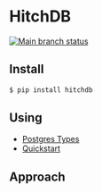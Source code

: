 # HitchDB

[![Main branch status](https://github.com/hitchdev/hitchdb/actions/workflows/regression.yml/badge.svg)](https://github.com/hitchdev/hitchdb/actions/workflows/regression.yml)


## Install

```bash
$ pip install hitchdb
```

## Using

- [Postgres Types](https://hitchdev.com/hitchdb/using/postgres-types)
- [Quickstart](https://hitchdev.com/hitchdb/using/quickstart)



## Approach


